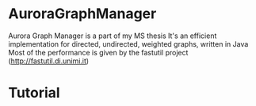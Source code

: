 AuroraGraphManager
==================

Aurora Graph Manager is a part of my MS thesis
It's an efficient implementation for directed, undirected, weighted graphs, written in Java
Most of the performance is given by the fastutil project (http://fastutil.di.unimi.it)

Tutorial
==================


